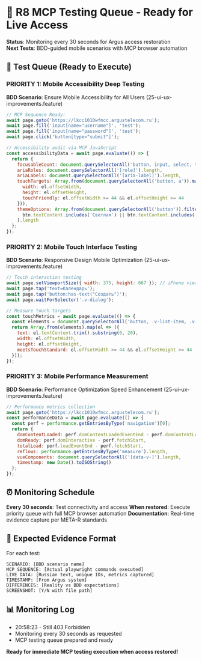 # 🎯 R8 MCP Testing Queue - Ready for Live Access

**Status**: Monitoring every 30 seconds for Argus access restoration  
**Next Tests**: BDD-guided mobile scenarios with MCP browser automation

## 🔄 Test Queue (Ready to Execute)

### PRIORITY 1: Mobile Accessibility Deep Testing
**BDD Scenario**: Ensure Mobile Accessibility for All Users (25-ui-ux-improvements.feature)
```javascript
// MCP Sequence Ready:
await page.goto('https://lkcc1010wfmcc.argustelecom.ru');
await page.fill('input[name="username"]', 'test');
await page.fill('input[name="password"]', 'test');
await page.click('button[type="submit"]');

// Accessibility audit via MCP JavaScript
const accessibilityData = await page.evaluate(() => {
  return {
    focusableCount: document.querySelectorAll('button, input, select, textarea, a[href], [tabindex]').length,
    ariaRoles: document.querySelectorAll('[role]').length,
    ariaLabels: document.querySelectorAll('[aria-label]').length,
    touchTargets: Array.from(document.querySelectorAll('button, a')).map(el => ({
      width: el.offsetWidth,
      height: el.offsetHeight,
      touchFriendly: el.offsetWidth >= 44 && el.offsetHeight >= 44
    })),
    themeOptions: Array.from(document.querySelectorAll('button')).filter(btn => 
      btn.textContent.includes('Светлая') || btn.textContent.includes('Темная')
    ).length
  };
});
```

### PRIORITY 2: Mobile Touch Interface Testing  
**BDD Scenario**: Responsive Design Mobile Optimization (25-ui-ux-improvements.feature)
```javascript
// Touch interaction testing
await page.setViewportSize({ width: 375, height: 667 }); // iPhone viewport
await page.tap('text=Календарь');
await page.tap('button:has-text("Создать")');
await page.waitForSelector('.v-dialog');

// Measure touch targets
const touchMetrics = await page.evaluate(() => {
  const elements = document.querySelectorAll('button, .v-list-item, .v-btn');
  return Array.from(elements).map(el => ({
    text: el.textContent.trim().substring(0, 20),
    width: el.offsetWidth,
    height: el.offsetHeight,
    meetsTouchStandard: el.offsetWidth >= 44 && el.offsetHeight >= 44
  }));
});
```

### PRIORITY 3: Mobile Performance Measurement
**BDD Scenario**: Performance Optimization Speed Enhancement (25-ui-ux-improvements.feature)  
```javascript
// Performance metrics collection
await page.goto('https://lkcc1010wfmcc.argustelecom.ru');
const performanceData = await page.evaluate(() => {
  const perf = performance.getEntriesByType('navigation')[0];
  return {
    domContentLoaded: perf.domContentLoadedEventEnd - perf.domContentLoadedEventStart,
    domReady: perf.domInteractive - perf.fetchStart,
    totalLoad: perf.loadEventEnd - perf.fetchStart,
    reflows: performance.getEntriesByType('measure').length,
    vueComponents: document.querySelectorAll('[data-v-]').length,
    timestamp: new Date().toISOString()
  };
});
```

## ⏰ Monitoring Schedule

**Every 30 seconds**: Test connectivity and access
**When restored**: Execute priority queue with full MCP browser automation
**Documentation**: Real-time evidence capture per META-R standards

## 🎯 Expected Evidence Format

For each test:
```
SCENARIO: [BDD scenario name]
MCP SEQUENCE: [Actual playwright commands executed]
LIVE DATA: [Russian text, unique IDs, metrics captured]
TIMESTAMP: [From Argus system]
DIFFERENCES: [Reality vs BDD expectations]
SCREENSHOT: [Y/N with file path]
```

## 📊 Monitoring Log
- 20:58:23 - Still 403 Forbidden  
- Monitoring every 30 seconds as requested
- MCP testing queue prepared and ready

**Ready for immediate MCP testing execution when access restored!**